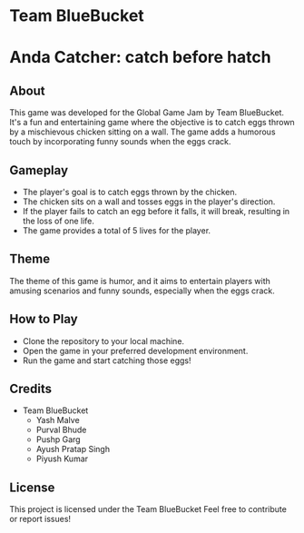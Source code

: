 # Team BlueBucket

# Anda Catcher: catch before hatch

## About

This game was developed for the Global Game Jam by Team BlueBucket. It's a fun and entertaining game where the objective is to catch eggs thrown by a mischievous chicken sitting on a wall. The game adds a humorous touch by incorporating funny sounds when the eggs crack.

## Gameplay

- The player's goal is to catch eggs thrown by the chicken.
- The chicken sits on a wall and tosses eggs in the player's direction.
- If the player fails to catch an egg before it falls, it will break, resulting in the loss of one life.
- The game provides a total of 5 lives for the player.

## Theme

The theme of this game is humor, and it aims to entertain players with amusing scenarios and funny sounds, especially when the eggs crack.

## How to Play

- Clone the repository to your local machine.
- Open the game in your preferred development environment.
- Run the game and start catching those eggs!

## Credits

- Team BlueBucket
  - Yash Malve
  - Purval Bhude
  - Pushp Garg
  - Ayush Pratap Singh
  - Piyush Kumar

## License

This project is licensed under the Team BlueBucket
Feel free to contribute or report issues!

